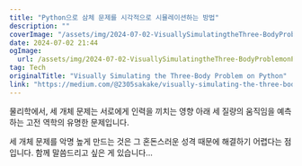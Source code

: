 ```yaml
---
title: "Python으로 삼체 문제를 시각적으로 시뮬레이션하는 방법"
description: ""
coverImage: "/assets/img/2024-07-02-VisuallySimulatingtheThree-BodyProblemonPython_0.png"
date: 2024-07-02 21:44
ogImage:
  url: /assets/img/2024-07-02-VisuallySimulatingtheThree-BodyProblemonPython_0.png
tag: Tech
originalTitle: "Visually Simulating the Three-Body Problem on Python"
link: "https://medium.com/@2305sakake/visually-simulating-the-three-body-problem-on-python-136d3667c820"
---
```


물리학에서, 세 개체 문제는 서로에게 인력을 끼치는 영향 아래 세 질량의 움직임을 예측하는 고전 역학의 유명한 문제입니다.

세 개체 문제를 악명 높게 만드는 것은 그 혼돈스러운 성격 때문에 해결하기 어렵다는 점입니다. 함께 말씀드리고 싶은 게 있습니다...
